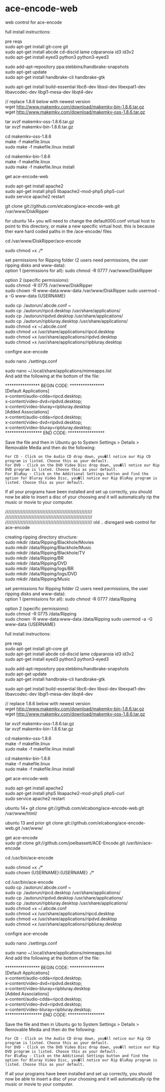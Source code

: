 ace-encode-web
==============

web control for ace-encode

  
full install instructions:

pre reqs  
sudo apt-get install git-core git  
sudo apt-get install abcde cd-discid lame cdparanoia id3 id3v2  
sudo apt-get install eyed3 python3 python3-eyed3  

sudo add-apt-repository ppa:stebbins/handbrake-snapshots  
sudo apt-get update  
sudo apt-get install handbrake-cli handbrake-gtk 

sudo apt-get install build-essential libc6-dev libssl-dev libexpat1-dev libavcodec-dev libgl1-mesa-dev libqt4-dev 

// replace 1.8.6 below with newest version  
wget http://www.makemkv.com/download/makemkv-bin-1.8.6.tar.gz  
wget http://www.makemkv.com/download/makemkv-oss-1.8.6.tar.gz  

tar xvzf makemkv-oss-1.8.6.tar.gz  
tar xvzf makemkv-bin-1.8.6.tar.gz  

cd makemkv-oss-1.8.6  
make -f makefile.linux  
sudo make -f makefile.linux install  

cd makemkv-bin-1.8.6  
make -f makefile.linux  
sudo make -f makefile.linux install  




get ace-encode-web  

sudo apt-get install apache2  
sudo apt-get install php5 libapache2-mod-php5 php5-curl  
sudo service apache2 restart  


git clone git://github.com/elcabong/ace-encode-web.git /var/www/DiskRipper

for ubuntu 14+ you will need to change the default000.conf virtual host to point to this directory, or make a new specific virtual host.  this is because ther eare hard coded paths in the /ace-encode/ files

cd /var/www/DiskRipper/ace-encode  

sudo chmod +x ./*  


set permissions for Ripping folder (2 users need permissions, the user ripping disks and www-data):  
option 1 (permissions for all):
sudo chmod -R 0777 /var/www/DiskRipper 
  
option 2 (specific permissions):  
sudo chmod -R 0775 /var/www/DiskRipper  
sudo chown -R www-data:www-data /var/www/DiskRipper 
sudo usermod -a -G www-data {USERNAME} 



sudo cp ./autorun/.abcde.conf ~  
sudo cp ./autorun/ripcd.desktop /usr/share/applications/  
sudo cp ./autorun/ripdvd.desktop /usr/share/applications/  
sudo cp ./autorun/ripbluray.desktop /usr/share/applications/  
sudo chmod +x ~/.abcde.conf  
sudo chmod +x /usr/share/applications/ripcd.desktop  
sudo chmod +x /usr/share/applications/ripdvd.desktop  
sudo chmod +x /usr/share/applications/ripbluray.desktop  


configre ace-encode  

sudo nano ./settings.conf  

sudo nano ~/.local/share/applications/mimeapps.list  
And add the following at the bottom of the file:  

**************** BEGIN CODE: ****************  
[Default Applications]  
x-content/audio-cdda=ripcd.desktop;  
x-content/video-dvd=ripdvd.desktop;  
x-content/video-bluray=ripbluray.desktop  
[Added Associations]  
x-content/audio-cdda=ripcd.desktop;  
x-content/video-dvd=ripdvd.desktop;  
x-content/video-bluray=ripbluray.desktop;  
***************** END CODE: *****************  

Save the file and then in Ubuntu go to System Settings > Details > Removable Media and then do the following:  

    For CD - Click on the Audio CD drop down, you�ll notice our Rip CD program is listed. Choose this as your default.  
    For DVD - Click on the DVD Video Disc drop down, you�ll notice our Rip DVD program is listed. Choose this as your default.  
    For BluRay - Click on the Additional Settings button and find the option for Bluray Video Disc, you�ll notice our Rip BluRay program is listed. Choose this as your default.  

If all your programs have been installed and set up correctly, you should now be able to insert a disc of your choosing and it will automatically rip the music or movie to your computer.

























////////////////////////////////////////////////////////
////////////////////////////////////////////////////////
////////////////////////////////////////////////////////
old ..  disregard
web control for ace-encode

creating ripping directory structure:  
sudo mkdir /data/Ripping/Blackhole/Movies  
sudo mkdir /data/Ripping/Blackhole/Music  
sudo mkdir /data/Ripping/Blackhole/TV  
sudo mkdir /data/Ripping/BR  
sudo mkdir /data/Ripping/DVD  
sudo mkdir /data/Ripping/logs/BR  
sudo mkdir /data/Ripping/logs/DVD  
sudo mkdir /data/Ripping/Music  


set permissions for Ripping folder (2 users need permissions, the user ripping disks and www-data):  
option 1 (permissions for all):
sudo chmod -R 0777 /data/Ripping  
  
option 2 (specific permissions):  
sudo chmod -R 0775 /data/Ripping  
sudo chown -R www-data:www-data /data/Ripping
sudo usermod -a -G www-data {USERNAME} 

  
full install instructions:

pre reqs  
sudo apt-get install git-core git  
sudo apt-get install abcde cd-discid lame cdparanoia id3 id3v2  
sudo apt-get install eyed3 python3 python3-eyed3  

sudo add-apt-repository ppa:stebbins/handbrake-snapshots  
sudo apt-get update  
sudo apt-get install handbrake-cli handbrake-gtk 

sudo apt-get install build-essential libc6-dev libssl-dev libexpat1-dev libavcodec-dev libgl1-mesa-dev libqt4-dev 

// replace 1.8.6 below with newest version  
wget http://www.makemkv.com/download/makemkv-bin-1.8.6.tar.gz  
wget http://www.makemkv.com/download/makemkv-oss-1.8.6.tar.gz  

tar xvzf makemkv-oss-1.8.6.tar.gz  
tar xvzf makemkv-bin-1.8.6.tar.gz  

cd makemkv-oss-1.8.6  
make -f makefile.linux  
sudo make -f makefile.linux install  

cd makemkv-bin-1.8.6  
make -f makefile.linux  
sudo make -f makefile.linux install  




get ace-encode-web  

sudo apt-get install apache2  
sudo apt-get install php5 libapache2-mod-php5 php5-curl  
sudo service apache2 restart  

ubuntu 14+
git clone git://github.com/elcabong/ace-encode-web.git /var/www/html/  
  
ubuntu 13 and prior
git clone git://github.com/elcabong/ace-encode-web.git /var/www/  



get ace-encode  
sudo git clone git://github.com/joelbassett/ACE-Encode.git /usr/bin/ace-encode  

cd /usr/bin/ace-encode  

sudo chmod +x ./*  
sudo chown {USERNAME}:{USERNAME} ./*  

cd /usr/bin/ace-encode  
sudo cp ./autorun/.abcde.conf ~  
sudo cp ./autorun/ripcd.desktop /usr/share/applications/  
sudo cp ./autorun/ripdvd.desktop /usr/share/applications/  
sudo cp ./autorun/ripbluray.desktop /usr/share/applications/  
sudo chmod +x ~/.abcde.conf  
sudo chmod +x /usr/share/applications/ripcd.desktop  
sudo chmod +x /usr/share/applications/ripdvd.desktop  
sudo chmod +x /usr/share/applications/ripbluray.desktop  


configre ace-encode  

sudo nano ./settings.conf  

sudo nano ~/.local/share/applications/mimeapps.list  
And add the following at the bottom of the file:  

**************** BEGIN CODE: ****************  
[Default Applications]  
x-content/audio-cdda=ripcd.desktop;  
x-content/video-dvd=ripdvd.desktop;  
x-content/video-bluray=ripbluray.desktop  
[Added Associations]  
x-content/audio-cdda=ripcd.desktop;  
x-content/video-dvd=ripdvd.desktop;  
x-content/video-bluray=ripbluray.desktop;  
***************** END CODE: *****************  

Save the file and then in Ubuntu go to System Settings > Details > Removable Media and then do the following:  

    For CD - Click on the Audio CD drop down, you�ll notice our Rip CD program is listed. Choose this as your default.  
    For DVD - Click on the DVD Video Disc drop down, you�ll notice our Rip DVD program is listed. Choose this as your default.  
    For BluRay - Click on the Additional Settings button and find the option for Bluray Video Disc, you�ll notice our Rip BluRay program is listed. Choose this as your default.  

If all your programs have been installed and set up correctly, you should now be able to insert a disc of your choosing and it will automatically rip the music or movie to your computer.
